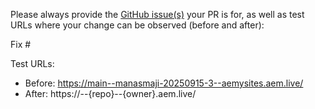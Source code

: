 Please always provide the [GitHub issue(s)](../issues) your PR is for, as well as test URLs where your change can be observed (before and after):

Fix #<gh-issue-id>

Test URLs:
- Before: https://main--manasmaji-20250915-3--aemysites.aem.live/
- After: https://<branch>--{repo}--{owner}.aem.live/
